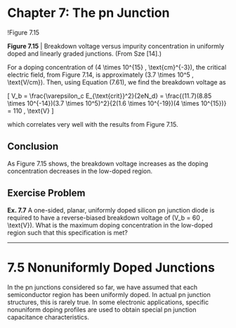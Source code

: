 # Chapter 7: The pn Junction

!Figure 7.15

**Figure 7.15** | Breakdown voltage versus impurity concentration in uniformly doped and linearly graded junctions. (From Sze [14].)

For a doping concentration of \(4 \times 10^{15} \, \text{cm}^{-3}\), the critical electric field, from Figure 7.14, is approximately \(3.7 \times 10^5 \, \text{V/cm}\). Then, using Equation (7.61), we find the breakdown voltage as

\[
V_b = \frac{\varepsilon_c E_{\text{crit}}^2}{2eN_d} = \frac{(11.7)(8.85 \times 10^{-14})(3.7 \times 10^5)^2}{2(1.6 \times 10^{-19})(4 \times 10^{15})} = 110 \, \text{V}
\]

which correlates very well with the results from Figure 7.15.

## Conclusion

As Figure 7.15 shows, the breakdown voltage increases as the doping concentration decreases in the low-doped region.

## Exercise Problem

**Ex. 7.7** A one-sided, planar, uniformly doped silicon pn junction diode is required to have a reverse-biased breakdown voltage of \(V_b = 60 \, \text{V}\). What is the maximum doping concentration in the low-doped region such that this specification is met?

----

# 7.5 Nonuniformly Doped Junctions

In the pn junctions considered so far, we have assumed that each semiconductor region has been uniformly doped. In actual pn junction structures, this is rarely true. In some electronic applications, specific nonuniform doping profiles are used to obtain special pn junction capacitance characteristics.